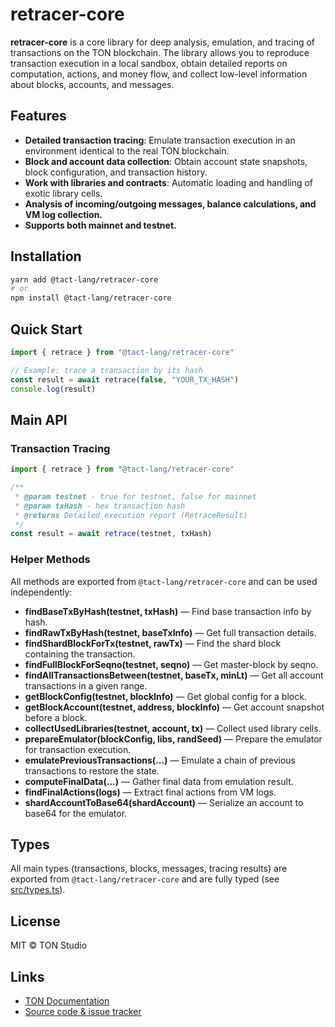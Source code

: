 # retracer-core

**retracer-core** is a core library for deep analysis, emulation, and tracing of transactions on the TON blockchain. The library allows you to reproduce transaction execution in a local sandbox, obtain detailed reports on computation, actions, and money flow, and collect low-level information about blocks, accounts, and messages.

## Features

- **Detailed transaction tracing**: Emulate transaction execution in an environment identical to the real TON blockchain.
- **Block and account data collection**: Obtain account state snapshots, block configuration, and transaction history.
- **Work with libraries and contracts**: Automatic loading and handling of exotic library cells.
- **Analysis of incoming/outgoing messages, balance calculations, and VM log collection.**
- **Supports both mainnet and testnet.**

## Installation

```bash
yarn add @tact-lang/retracer-core
# or
npm install @tact-lang/retracer-core
```

## Quick Start

```ts
import { retrace } from "@tact-lang/retracer-core"

// Example: trace a transaction by its hash
const result = await retrace(false, "YOUR_TX_HASH")
console.log(result)
```

## Main API

### Transaction Tracing

```ts
import { retrace } from "@tact-lang/retracer-core"

/**
 * @param testnet - true for testnet, false for mainnet
 * @param txHash - hex transaction hash
 * @returns Detailed execution report (RetraceResult)
 */
const result = await retrace(testnet, txHash)
```

### Helper Methods

All methods are exported from `@tact-lang/retracer-core` and can be used independently:

- **findBaseTxByHash(testnet, txHash)** — Find base transaction info by hash.
- **findRawTxByHash(testnet, baseTxInfo)** — Get full transaction details.
- **findShardBlockForTx(testnet, rawTx)** — Find the shard block containing the transaction.
- **findFullBlockForSeqno(testnet, seqno)** — Get master-block by seqno.
- **findAllTransactionsBetween(testnet, baseTx, minLt)** — Get all account transactions in a given range.
- **getBlockConfig(testnet, blockInfo)** — Get global config for a block.
- **getBlockAccount(testnet, address, blockInfo)** — Get account snapshot before a block.
- **collectUsedLibraries(testnet, account, tx)** — Collect used library cells.
- **prepareEmulator(blockConfig, libs, randSeed)** — Prepare the emulator for transaction execution.
- **emulatePreviousTransactions(...)** — Emulate a chain of previous transactions to restore the state.
- **computeFinalData(...)** — Gather final data from emulation result.
- **findFinalActions(logs)** — Extract final actions from VM logs.
- **shardAccountToBase64(shardAccount)** — Serialize an account to base64 for the emulator.

## Types

All main types (transactions, blocks, messages, tracing results) are exported from `@tact-lang/retracer-core` and are fully typed (see [src/types.ts](src/types.ts)).

## License

MIT © TON Studio

## Links

- [TON Documentation](https://ton.org/docs/)
- [Source code & issue tracker](https://github.com/tact-lang/retracer-core)

